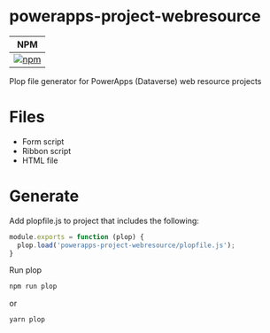 # powerapps-project-webresource
| NPM |
| --- |
| [![npm](https://img.shields.io/npm/v/powerapps-project-webresource.svg?style=flat-square)](https://www.npmjs.com/package/powerapps-project-webresource) |

Plop file generator for PowerApps (Dataverse) web resource projects

# Files

* Form script
* Ribbon script
* HTML file

# Generate

Add plopfile.js to project that includes the following:

```javascript
module.exports = function (plop) {
  plop.load('powerapps-project-webresource/plopfile.js');
}
```

Run plop

```sh
npm run plop
```

or

```sh
yarn plop
```